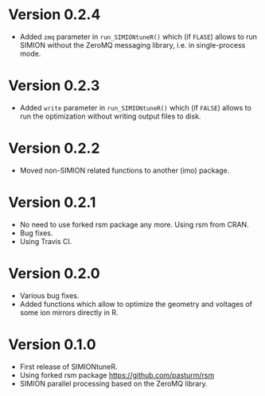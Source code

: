 # Version 0.2.4

* Added `zmq` parameter in `run_SIMIONtuneR()` which (if `FLASE`) allows to run
  SIMION without the ZeroMQ messaging library, i.e. in single-process mode.


# Version 0.2.3

* Added `write` parameter in `run_SIMIONtuneR()` which (if `FALSE`) allows to 
  run the optimization without writing output files to disk.


# Version 0.2.2

* Moved non-SIMION related functions to another (imo) package.


# Version 0.2.1

* No need to use forked rsm package any more. Using rsm from CRAN.
* Bug fixes.
* Using Travis CI.


# Version 0.2.0

* Various bug fixes.
* Added functions which allow to optimize the geometry and voltages of some ion
  mirrors directly in R.


# Version 0.1.0

* First release of SIMIONtuneR.
* Using forked rsm package https://github.com/pasturm/rsm
* SIMION parallel processing based on the ZeroMQ library.
